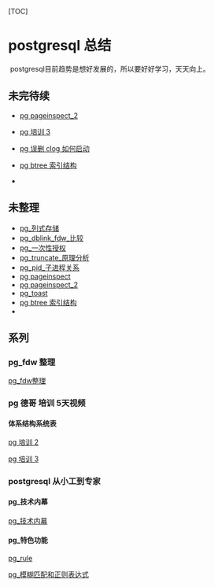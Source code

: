 [TOC]

# postgresql 总结

​	postgresql目前趋势是想好发展的，所以要好好学习，天天向上。





## 未完待续



- [pg pageinspect_2](../20180722/pg_pageinspect_2.md)


- [pg 培训 3](../20180723/pg_dba_3.md)

- [pg 误删 clog 如何启动](../20180726/pg_瞎搞_删除clog日志.md)

- [pg btree 索引结构](../20180728/pg_btree_结构.md)

- 

  



## 未整理

- [pg_列式存储](../20180628/pg_列式存储.md)
- [pg_dblink_fdw_比较](../20180701/pg_dblink_fdw_比较.md)
- [pg_一次性授权](../20180118/pg_一次性授权.md)
- [pg_truncate_原理分析](../20180204/pg_truncate_原理分析.md)
- [pg_pid_子进程关系](../20180720/PG_TERMINATE_BACKEND_子进程关系.md)
- [pg pageinspect](../20180721/pg_pageinspect.md)
- [pg pageinspect_2](../20180722/pg_pageinspect_2.md)
- [pg_toast](../20180725/pg_toast.md)
- [pg btree 索引结构](../20180728/pg_btree_结构.md)
- 
  

  





## 系列

### pg_fdw 整理

[pg_fdw整理](../20180625/readme.md)





### pg 德哥 培训 5天视频



#### 体系结构系统表

[pg 培训 2](../20180719/pg_dba_2.md)

[pg 培训 3](../20180723/pg_dba_3.md)

 



### postgresql 从小工到专家



#### pg_技术内幕

[pg_技术内幕](../20180701/pg_技术内幕.md)



#### pg_特色功能

[pg_rule](../20180627/pg_rule.md)

[pg_模糊匹配和正则表达式](../20180704/pg_模糊匹配和正则表达式.md)




